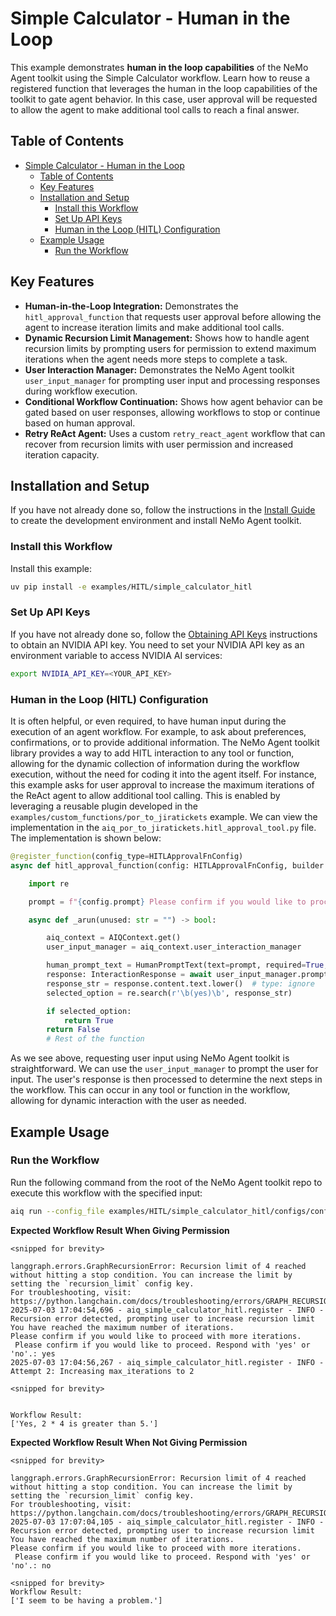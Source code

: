 <!--
SPDX-FileCopyrightText: Copyright (c) 2025, NVIDIA CORPORATION & AFFILIATES. All rights reserved.
SPDX-License-Identifier: Apache-2.0

Licensed under the Apache License, Version 2.0 (the "License");
you may not use this file except in compliance with the License.
You may obtain a copy of the License at

http://www.apache.org/licenses/LICENSE-2.0

Unless required by applicable law or agreed to in writing, software
distributed under the License is distributed on an "AS IS" BASIS,
WITHOUT WARRANTIES OR CONDITIONS OF ANY KIND, either express or implied.
See the License for the specific language governing permissions and
limitations under the License.
-->

# Simple Calculator - Human in the Loop

This example demonstrates **human in the loop capabilities** of the NeMo Agent toolkit using the Simple Calculator workflow. Learn how to reuse a registered function that leverages the human in the loop capabilities of the toolkit to gate agent behavior. In this case, user approval will be requested to allow the agent to make additional tool calls to reach a final answer.

## Table of Contents

- [Simple Calculator - Human in the Loop](#simple-calculator---human-in-the-loop)
  - [Table of Contents](#table-of-contents)
  - [Key Features](#key-features)
  - [Installation and Setup](#installation-and-setup)
    - [Install this Workflow](#install-this-workflow)
    - [Set Up API Keys](#set-up-api-keys)
    - [Human in the Loop (HITL) Configuration](#human-in-the-loop-hitl-configuration)
  - [Example Usage](#example-usage)
    - [Run the Workflow](#run-the-workflow)

## Key Features

- **Human-in-the-Loop Integration:** Demonstrates the `hitl_approval_function` that requests user approval before allowing the agent to increase iteration limits and make additional tool calls.
- **Dynamic Recursion Limit Management:** Shows how to handle agent recursion limits by prompting users for permission to extend maximum iterations when the agent needs more steps to complete a task.
- **User Interaction Manager:** Demonstrates the NeMo Agent toolkit `user_input_manager` for prompting user input and processing responses during workflow execution.
- **Conditional Workflow Continuation:** Shows how agent behavior can be gated based on user responses, allowing workflows to stop or continue based on human approval.
- **Retry ReAct Agent:** Uses a custom `retry_react_agent` workflow that can recover from recursion limits with user permission and increased iteration capacity.


## Installation and Setup

If you have not already done so, follow the instructions in the [Install Guide](../../../docs/source/quick-start/installing.md#install-from-source) to create the development environment and install NeMo Agent toolkit.

### Install this Workflow

Install this example:

```bash
uv pip install -e examples/HITL/simple_calculator_hitl
```

### Set Up API Keys
If you have not already done so, follow the [Obtaining API Keys](../../../docs/source/quick-start/installing.md#obtaining-api-keys) instructions to obtain an NVIDIA API key. You need to set your NVIDIA API key as an environment variable to access NVIDIA AI services:

```bash
export NVIDIA_API_KEY=<YOUR_API_KEY>
```

### Human in the Loop (HITL) Configuration
It is often helpful, or even required, to have human input during the execution of an agent workflow. For example, to ask about preferences, confirmations, or to provide additional information.
The NeMo Agent toolkit library provides a way to add HITL interaction to any tool or function, allowing for the dynamic collection of information during the workflow execution, without the need for coding it
into the agent itself. For instance, this example asks for user approval to increase the maximum iterations of the ReAct agent to allow additional tool calling. This is enabled by leveraging a reusable plugin developed in the `examples/custom_functions/por_to_jiratickets` example. We can view the implementation in the
`aiq_por_to_jiratickets.hitl_approval_tool.py` file. The implementation is shown below:

```python
@register_function(config_type=HITLApprovalFnConfig)
async def hitl_approval_function(config: HITLApprovalFnConfig, builder: Builder):

    import re

    prompt = f"{config.prompt} Please confirm if you would like to proceed. Respond with 'yes' or 'no'."

    async def _arun(unused: str = "") -> bool:

        aiq_context = AIQContext.get()
        user_input_manager = aiq_context.user_interaction_manager

        human_prompt_text = HumanPromptText(text=prompt, required=True, placeholder="<your response here>")
        response: InteractionResponse = await user_input_manager.prompt_user_input(human_prompt_text)
        response_str = response.content.text.lower()  # type: ignore
        selected_option = re.search(r'\b(yes)\b', response_str)

        if selected_option:
            return True
        return False
        # Rest of the function
```

As we see above, requesting user input using NeMo Agent toolkit is straightforward. We can use the `user_input_manager` to prompt the user for input. The user's response is then processed to determine the next steps in the workflow.
This can occur in any tool or function in the workflow, allowing for dynamic interaction with the user as needed.

## Example Usage

### Run the Workflow

Run the following command from the root of the NeMo Agent toolkit repo to execute this workflow with the specified input:

```bash
aiq run --config_file examples/HITL/simple_calculator_hitl/configs/config-hitl.yml  --input "Is 2 * 4 greater than 5?"
```

**Expected Workflow Result When Giving Permission**

```console
<snipped for brevity>

langgraph.errors.GraphRecursionError: Recursion limit of 4 reached without hitting a stop condition. You can increase the limit by setting the `recursion_limit` config key.
For troubleshooting, visit: https://python.langchain.com/docs/troubleshooting/errors/GRAPH_RECURSION_LIMIT
2025-07-03 17:04:54,696 - aiq_simple_calculator_hitl.register - INFO - Recursion error detected, prompting user to increase recursion limit
You have reached the maximum number of iterations.
Please confirm if you would like to proceed with more iterations.
 Please confirm if you would like to proceed. Respond with 'yes' or 'no'.: yes
2025-07-03 17:04:56,267 - aiq_simple_calculator_hitl.register - INFO - Attempt 2: Increasing max_iterations to 2

<snipped for brevity>


Workflow Result:
['Yes, 2 * 4 is greater than 5.']
```

**Expected Workflow Result When Not Giving Permission**

```console
<snipped for brevity>

langgraph.errors.GraphRecursionError: Recursion limit of 4 reached without hitting a stop condition. You can increase the limit by setting the `recursion_limit` config key.
For troubleshooting, visit: https://python.langchain.com/docs/troubleshooting/errors/GRAPH_RECURSION_LIMIT
2025-07-03 17:07:04,105 - aiq_simple_calculator_hitl.register - INFO - Recursion error detected, prompting user to increase recursion limit
You have reached the maximum number of iterations.
Please confirm if you would like to proceed with more iterations.
 Please confirm if you would like to proceed. Respond with 'yes' or 'no'.: no

<snipped for brevity>
Workflow Result:
['I seem to be having a problem.']
```
